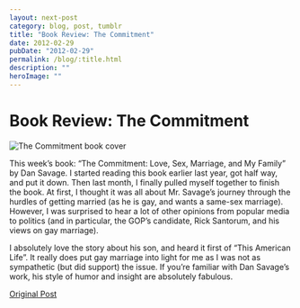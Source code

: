 ```yaml
---
layout: next-post
category: blog, post, tumblr
title: "Book Review: The Commitment"
date: 2012-02-29
pubDate: "2012-02-29"
permalink: /blog/:title.html
description: ""
heroImage: ""
---
```


# Book Review: The Commitment

![The Commitment book cover](http://68.media.tumblr.com/tumblr_lznp1q47Op1qz81kho1_400.jpg)

This week’s book: “The Commitment: Love, Sex, Marriage, and My Family” by Dan Savage. I started reading this book earlier last year, got half way, and put it down. Then last month, I finally pulled myself together to finish the book. At first, I thought it was all about Mr. Savage’s journey through the hurdles of getting married (as he is gay, and wants a same-sex marriage). However, I was surprised to hear a lot of other opinions from popular media to politics (and in particular, the GOP’s candidate, Rick Santorum, and his views on gay marriage).

I absolutely love the story about his son, and heard it first of “This American Life”. It really does put gay marriage into light for me as I was not as sympathetic (but did support) the issue. If you’re familiar with Dan Savage’s work, his style of humor and insight are absolutely fabulous.

[Original Post](http://jermspeaks.com/post/18500673020/this-weeks-book-the-commitment-love-sex)
